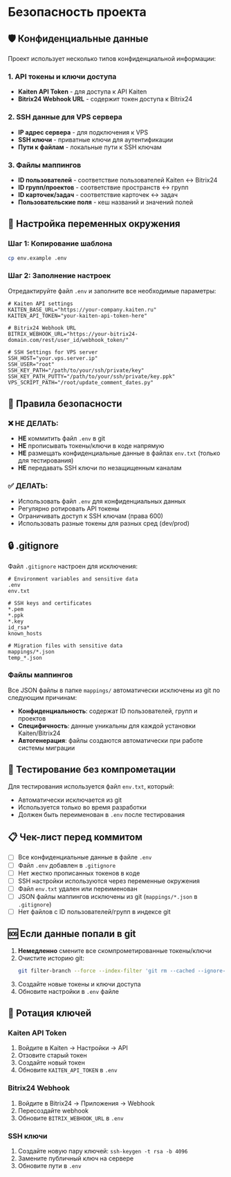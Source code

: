 # Безопасность проекта

## 🛡️ Конфиденциальные данные

Проект использует несколько типов конфиденциальной информации:

### 1. API токены и ключи доступа
- **Kaiten API Token** - для доступа к API Kaiten
- **Bitrix24 Webhook URL** - содержит токен доступа к Bitrix24

### 2. SSH данные для VPS сервера
- **IP адрес сервера** - для подключения к VPS
- **SSH ключи** - приватные ключи для аутентификации
- **Пути к файлам** - локальные пути к SSH ключам

### 3. Файлы маппингов
- **ID пользователей** - соответствие пользователей Kaiten ↔ Bitrix24
- **ID групп/проектов** - соответствие пространств ↔ групп
- **ID карточек/задач** - соответствие карточек ↔ задач
- **Пользовательские поля** - кеш названий и значений полей

## 📁 Настройка переменных окружения

### Шаг 1: Копирование шаблона
```bash
cp env.example .env
```

### Шаг 2: Заполнение настроек
Отредактируйте файл `.env` и заполните все необходимые параметры:

```env
# Kaiten API settings
KAITEN_BASE_URL="https://your-company.kaiten.ru"
KAITEN_API_TOKEN="your-kaiten-api-token-here"

# Bitrix24 Webhook URL
BITRIX_WEBHOOK_URL="https://your-bitrix24-domain.com/rest/user_id/webhook_token/"

# SSH Settings for VPS server
SSH_HOST="your.vps.server.ip"
SSH_USER="root"
SSH_KEY_PATH="/path/to/your/ssh/private/key"
SSH_KEY_PATH_PUTTY="/path/to/your/ssh/private/key.ppk"
VPS_SCRIPT_PATH="/root/update_comment_dates.py"
```

## 🚨 Правила безопасности

### ❌ НЕ ДЕЛАТЬ:
- **НЕ** коммитить файл `.env` в git
- **НЕ** прописывать токены/ключи в коде напрямую
- **НЕ** размещать конфиденциальные данные в файлах `env.txt` (только для тестирования)
- **НЕ** передавать SSH ключи по незащищенным каналам

### ✅ ДЕЛАТЬ:
- Использовать файл `.env` для конфиденциальных данных
- Регулярно ротировать API токены
- Ограничивать доступ к SSH ключам (права 600)
- Использовать разные токены для разных сред (dev/prod)

## 🔒 .gitignore

Файл `.gitignore` настроен для исключения:
```gitignore
# Environment variables and sensitive data
.env
env.txt

# SSH keys and certificates
*.pem
*.ppk
*.key
id_rsa*
known_hosts

# Migration files with sensitive data
mappings/*.json
temp_*.json
```

### Файлы маппингов
Все JSON файлы в папке `mappings/` автоматически исключены из git по следующим причинам:
- **Конфиденциальность**: содержат ID пользователей, групп и проектов
- **Специфичность**: данные уникальны для каждой установки Kaiten/Bitrix24
- **Автогенерация**: файлы создаются автоматически при работе системы миграции

## 🧪 Тестирование без компрометации

Для тестирования используется файл `env.txt`, который:
- Автоматически исключается из git
- Используется только во время разработки
- Должен быть переименован в `.env` после тестирования

## 📋 Чек-лист перед коммитом

- [ ] Все конфиденциальные данные в файле `.env`
- [ ] Файл `.env` добавлен в `.gitignore`
- [ ] Нет жестко прописанных токенов в коде
- [ ] SSH настройки используются через переменные окружения
- [ ] Файл `env.txt` удален или переименован
- [ ] JSON файлы маппингов исключены из git (`mappings/*.json` в `.gitignore`)
- [ ] Нет файлов с ID пользователей/групп в индексе git

## 🆘 Если данные попали в git

1. **Немедленно** смените все скомпрометированные токены/ключи
2. Очистите историю git:
   ```bash
   git filter-branch --force --index-filter 'git rm --cached --ignore-unmatch .env' --prune-empty --tag-name-filter cat -- --all
   ```
3. Создайте новые токены и ключи доступа
4. Обновите настройки в `.env` файле

## 🔄 Ротация ключей

### Kaiten API Token
1. Войдите в Kaiten → Настройки → API
2. Отзовите старый токен
3. Создайте новый токен
4. Обновите `KAITEN_API_TOKEN` в `.env`

### Bitrix24 Webhook
1. Войдите в Bitrix24 → Приложения → Webhook
2. Пересоздайте webhook
3. Обновите `BITRIX_WEBHOOK_URL` в `.env`

### SSH ключи
1. Создайте новую пару ключей: `ssh-keygen -t rsa -b 4096`
2. Замените публичный ключ на сервере
3. Обновите пути в `.env` 